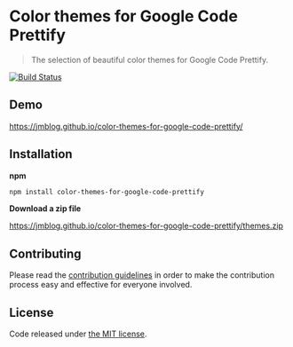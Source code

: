 # Color themes for Google Code Prettify

> The selection of beautiful color themes for Google Code Prettify.


[![Build Status](https://travis-ci.org/jmblog/color-themes-for-google-code-prettify.svg?branch=master)](https://travis-ci.org/jmblog/color-themes-for-google-code-prettify)


## Demo

https://jmblog.github.io/color-themes-for-google-code-prettify/

## Installation

**npm**

```sh
npm install color-themes-for-google-code-prettify
```

**Download a zip file**

https://jmblog.github.io/color-themes-for-google-code-prettify/themes.zip

## Contributing

Please read the [contribution guidelines](CONTRIBUTING.md) in order to make the
contribution process easy and effective for everyone involved.

## License
Code released under [the MIT license](http://jmblog.mit-license.org/).
